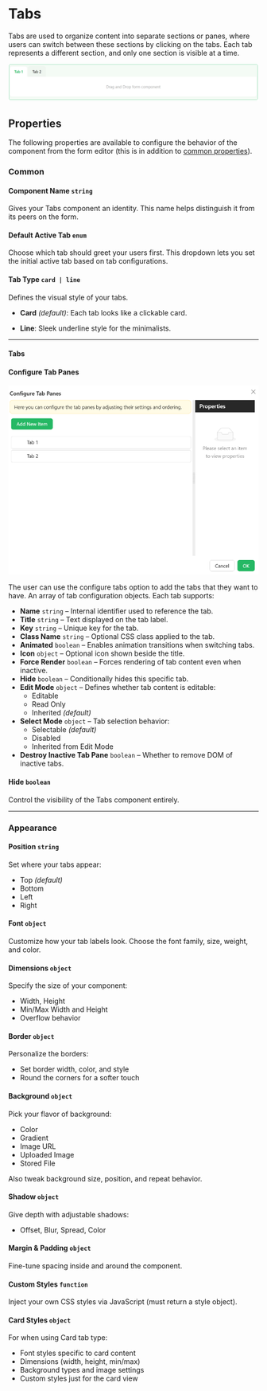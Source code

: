 # Tabs

Tabs are used to organize content into separate sections or panes, where users can switch between these sections by clicking on the tabs. Each tab represents a different section, and only one section is visible at a time.

[//]: # '<iframe width="100%" height="500" src="https://pd-docs-adminportal-test.shesha.dev/shesha/forms-designer/?id=41d541dc-75c9-4436-ad41-3b39ea828efb" title="Tabs Component" ></iframe>'

![Image](../images/tabs1.png)


## **Properties**

The following properties are available to configure the behavior of the component from the form editor (this is in addition to [common properties](/docs/front-end-basics/form-components/common-component-properties)).

### Common

#### **Component Name** ``string``

Gives your Tabs component an identity. This name helps distinguish it from its peers on the form.

#### **Default Active Tab** ``enum``

Choose which tab should greet your users first. This dropdown lets you set the initial active tab based on tab configurations.

#### **Tab Type** ``card | line``

Defines the visual style of your tabs.

- **Card** *(default)*: Each tab looks like a clickable card.

- **Line**: Sleek underline style for the minimalists.

___

#### **Tabs**

#### Configure Tab Panes

![Image](../images/tabs2.png)

 The user can use the configure tabs option to add the tabs that they want to have.
 An array of tab configuration objects. Each tab supports:
 - **Name** ``string`` – Internal identifier used to reference the tab.
 - **Title** ``string`` – Text displayed on the tab label.
 - **Key** ``string`` – Unique key for the tab.
 - **Class Name** ``string`` – Optional CSS class applied to the tab.
 - **Animated** ``boolean`` – Enables animation transitions when switching tabs.
 - **Icon** ``object`` – Optional icon shown beside the title.
 - **Force Render** ``boolean`` – Forces rendering of tab content even when inactive.
 - **Hide** ``boolean`` – Conditionally hides this specific tab.
 - **Edit Mode** ``object`` – Defines whether tab content is editable:
    - Editable
    - Read Only
    - Inherited *(default)*
 - **Select Mode** ``object`` – Tab selection behavior:
    - Selectable *(default)*
    - Disabled
    - Inherited from Edit Mode
 - **Destroy Inactive Tab Pane** ``boolean`` – Whether to remove DOM of inactive tabs.

#### **Hide** ``boolean``

Control the visibility of the Tabs component entirely.
___

### Appearance

#### **Position** ``string``

Set where your tabs appear:

- Top *(default)*
- Bottom
- Left
- Right

#### **Font** ``object`` 

Customize how your tab labels look. Choose the font family, size, weight, and color.

#### **Dimensions** ``object`` 

Specify the size of your component:
- Width, Height
- Min/Max Width and Height
- Overflow behavior

#### **Border** ``object`` 

Personalize the borders:
- Set border width, color, and style
- Round the corners for a softer touch

#### **Background** ``object``

Pick your flavor of background:

- Color
- Gradient
- Image URL
- Uploaded Image
- Stored File

Also tweak background size, position, and repeat behavior.

#### **Shadow** ``object`` 

Give depth with adjustable shadows:

- Offset, Blur, Spread, Color

#### **Margin & Padding** ``object``

Fine-tune spacing inside and around the component.

####  **Custom Styles** ``function``

Inject your own CSS styles via JavaScript (must return a style object).

#### **Card Styles** ``object`` 

For when using Card tab type:

- Font styles specific to card content
- Dimensions (width, height, min/max)
- Background types and image settings
- Custom styles just for the card view
